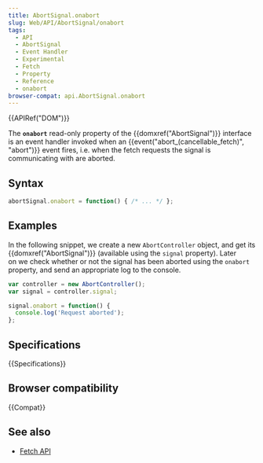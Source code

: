 ```yaml
---
title: AbortSignal.onabort
slug: Web/API/AbortSignal/onabort
tags:
  - API
  - AbortSignal
  - Event Handler
  - Experimental
  - Fetch
  - Property
  - Reference
  - onabort
browser-compat: api.AbortSignal.onabort
---
```

{{APIRef("DOM")}}

The **`onabort`** read-only property of the {{domxref("AbortSignal")}} interface is an event handler invoked when an {{event("abort_(cancellable_fetch)", "abort")}} event fires, i.e. when the fetch requests the signal is communicating with are aborted.

## Syntax

```js
abortSignal.onabort = function() { /* ... */ };
```

## Examples

In the following snippet, we create a new `AbortController` object, and get its {{domxref("AbortSignal")}} (available using the `signal` property). Later on we check whether or not the signal has been aborted using the `onabort` property, and send an appropriate log to the console.

```js
var controller = new AbortController();
var signal = controller.signal;

signal.onabort = function() {
  console.log('Request aborted');
};
```

## Specifications

{{Specifications}}

## Browser compatibility

{{Compat}}

## See also

- [Fetch API](/en-US/docs/Web/API/Fetch_API)
